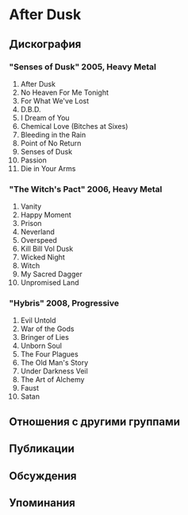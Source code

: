 # After Dusk



## Дискография

### "Senses of Dusk" 2005, Heavy Metal

1.	 After Dusk		 
2.	 No Heaven For Me Tonight		 
3.	 For What We've Lost		 
4.	 D.B.D.		 
5.	 I Dream of You		 
6.	 Chemical Love (Bitches at Sixes)		 
7.	 Bleeding in the Rain		 
8.	 Point of No Return		 
9.	 Senses of Dusk		 
10.	 Passion		 
11.	 Die in Your Arms

### "The Witch's Pact" 2006, Heavy Metal

1.	 Vanity		 
2.	 Happy Moment		 
3.	 Prison		 
4.	 Neverland		 
5.	 Overspeed		 
6.	 Kill Bill Vol Dusk		 
7.	 Wicked Night		 
8.	 Witch		 
9.	 My Sacred Dagger		 
10.	 Unpromised Land

### "Hybris" 2008, Progressive

1.	 Evil Untold		 
2.	 War of the Gods		 
3.	 Bringer of Lies		 
4.	 Unborn Soul		 
5.	 The Four Plagues		 
6.	 The Old Man's Story		 
7.	 Under Darkness Veil		 
8.	 The Art of Alchemy		 
9.	 Faust		 
10.	 Satan


## Отношения с другими группами


## Публикации


## Обсуждения


## Упоминания

